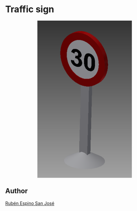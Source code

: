 # Traffic sign

<p align="center">
<img src="images/Traffic_sign.png" width="300" align = "center">
</p>

## Author
[Rubén Espino San José](https://github.com/Resaj)
